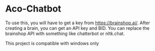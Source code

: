 # Aco-Chatbot

To use this, you will have to get a key from https://brainshop.ai/.
After creating a brain, you can get an API key and BID. You can replace the brainshop API with something like chatterbot or nltk.chat.

This project is compatible with windows only

